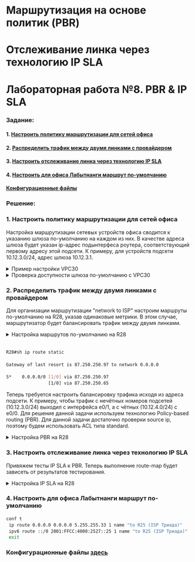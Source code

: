 # Маршрутизация на основе политик (PBR)
# Отслеживание линка через технологию IP SLA
# Лабораторная работа №8. PBR & IP SLA

### Задание:
#### 1. [Настроить политику маршрутизации для сетей офиса](README.md#1-настроить-политику-маршрутизации-для-сетей-офиса-1)
#### 2. [Распределить трафик между двумя линками с провайдером](README.md#2-распределить-трафик-между-двумя-линками-с-провайдером-1)
#### 3. [Настроить отслеживание линка через технологию IP SLA](README.md#3-настроить-отслеживание-линка-через-технологию-ip-sla-1)
#### 4. [Настроить для офиса Лабытнанги маршрут по-умолчанию](README.md#4-настроить-для-офиса-лабытнанги-маршрут-по-умолчанию-1)


#### [Конфигурационные файлы](README.md#конфигурационные-файлы-здесь)


### Решение:

### 1. Настроить политику маршрутизации для сетей офиса

Настройка маршрутизации сетевых устройств офиса сводится к указанию шлюза по-умолчанию на каждом из них. В качестве адреса шлюза будет указан ip-адрес подынтерфеса роутера, соответствующий первому адресу этой подсети. К примеру, для устройств подсети 10.12.3.0/24, адрес шлюза 10.12.3.1.

<details>
 <summary>Пример настройки VPC30</summary>

``` bash
set pcname VPC30
ip 10.12.3.30/24 10.12.3.1
ip 2001:FFCC:3000:3::30/64 2001:FFCC:3000:3::1

```
</details>
<details>
 <summary>Проверка доступности шлюза по-умолчанию с VPC30</summary>

\
![ping_vpc30](ping_vpc30.png)
</details>


### 2. Распределить трафик между двумя линками с провайдером

Для организации маршрутизации "network to ISP" настроим маршруты по-умолчанию на R28, указав одинаковые метрики. В этом случае, маршрутизатор будет балансировать трафик между двумя линками.

<details>
 <summary>Настройка маршрутов по-умолчанию на R28</summary>

``` bash
conf t
 ip route 0.0.0.0 0.0.0.0 87.250.250.97 1 name "to R25 (ISP Триада)"
 ip route 0.0.0.0 0.0.0.0 87.250.250.65 1 name "to R26 (ISP Триада)"
 ipv6 route ::/0 2001:FFCC:3000:2528::25 1 name "to R25 (ISP Триада)"
 ipv6 route ::/0 2001:FFCC:3000:2628::26 1 name "to R26 (ISP Триада)"
 exit
```
</details>
<br>

``` bash
R28#sh ip route static

Gateway of last resort is 87.250.250.97 to network 0.0.0.0

S*    0.0.0.0/0 [1/0] via 87.250.250.97
                [1/0] via 87.250.250.65
```

Теперь требуется настроить балансировку трафика исходя из адреса подсети. К примеру, чтобы трафик с нечётных номеров подсетей (10.12.3.0/24) выходил с интерфейса e0/1, а с чётных (10.12.4.0/24) с e0/0. Для решение данной задачи используем технологию Policy-based routing (PBR). Для данной задачи достаточно проверки source ip, поэтому будем использовать ACL типа standard.


<details>
 <summary>Настройка PBR на R28</summary>

``` bash
#######
# ACL #
#######

ip access-list standard ACL_PBR_TO_R25
  permit 10.12.1.0 0.0.254.255
  deny any
  exit
ipv6 access-list ACL_PBR_TO_R25-v6
  permit 2001:FFCC:3000:3::/64 any
  deny any any
  exit
ip access-list standard ACL_PBR_TO_R26
  permit 10.12.0.0 0.0.254.255
  deny any
  exit
ipv6 access-list ACL_PBR_TO_R26-v6
  permit 2001:FFCC:3000:4::/64 any
  deny any any
  exit

##############
# Route-map  #
##############

route-map PBR_TO_R25 permit 10
  match ip address ACL_PBR_TO_R25
  set ip next-hop 87.250.250.97
  exit
route-map PBR_TO_R25-v6 permit 10
  match ip address ACL_PBR_TO_R25-v6
  set ip next-hop 2001:FFCC:3000:2528::25
  exit

route-map PBR_TO_R26 permit 10
  match ip address ACL_PBR_TO_R26
  set ip next-hop 87.250.250.65
  exit
route-map PBR_TO_R26-v6 permit 10
  match ip address ACL_PBR_TO_R26-v6
  set ip next-hop 2001:FFCC:3000:2628::26
  exit

#############
# Interface #
#############

int e0/1
  ip policy route-map PBR_TO_R25
  ipv6 policy route-map PBR_TO_R25-v6
exit

int e0/0
  ip policy route-map PBR_TO_R26
  ipv6 policy route-map PBR_TO_R26-v6
exit

```
</details>

### 3. Настроить отслеживание линка через технологию IP SLA

Привяжем тесты IP SLA к PBR. Теперь выполнение route-map будет зависеть от результатов тестирования. 
<details>
 <summary>Настройка IP SLA на R28</summary>

``` bash

##############
# Route-map  #
##############
route-map PBR_TO_R25 permit 10
  match ip address ACL_PBR_TO_R25
  set ip next-hop verify-availability 87.250.250.97 1 track 25
  exit

route-map PBR_TO_R25-v6 permit 10
  match ipv6 address ACL_PBR_TO_R25-v6
  set ipv6 next-hop 2001:FFCC:3000:2528::25
  exit

route-map PBR_TO_R26 permit 10
  match ip address ACL_PBR_TO_R26
  set ip next-hop verify-availability 87.250.250.65 1 track 26
  exit

route-map PBR_TO_R26-v6 permit 10
  match ipv6 address ACL_PBR_TO_R26-v6
  set ipv6 next-hop 2001:FFCC:3000:2628::26
  exit
###########
## IP SLA #
###########
  ip sla 25
  icmp-echo 87.250.250.97 source-interface e0/1
  frequency 15
ip sla schedule 25 life forever start-time now
track 25 ip sla 25 reachability

ip sla 256
  icmp-echo 2001:FFCC:3000:2528::25 source-interface e0/1
  frequency 15
ip sla schedule 256 life forever start-time now
track 256 ip sla 256 reachability

ip sla 26
  icmp-echo 87.250.250.65 source-interface e0/0
  frequency 15
ip sla schedule 26 life forever start-time now
track 26 ip sla 26 reachability

ip sla 266
  icmp-echo 2001:FFCC:3000:2628::26 source-interface e0/0
  frequency 15
ip sla schedule 266 life forever start-time now
track 266 ip sla 266 reachability
```
</details>


### 4. Настроить для офиса Лабытнанги маршрут по-умолчанию

``` bash
conf t
 ip route 0.0.0.0 0.0.0.0 5.255.255.33 1 name "to R25 (ISP Триада)"
 ipv6 route ::/0 2001:FFCC:4000:2527::25 1 name "to R25 (ISP Триада)"
 exit
```


### Конфигурационные файлы [здесь](config/)